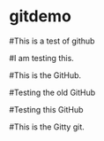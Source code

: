 # gitdemo

#This is a test of github

#I am testing this. 

#This is the GitHub.

#Testing the old GitHub

#Testing this GitHub

#This is the Gitty git.